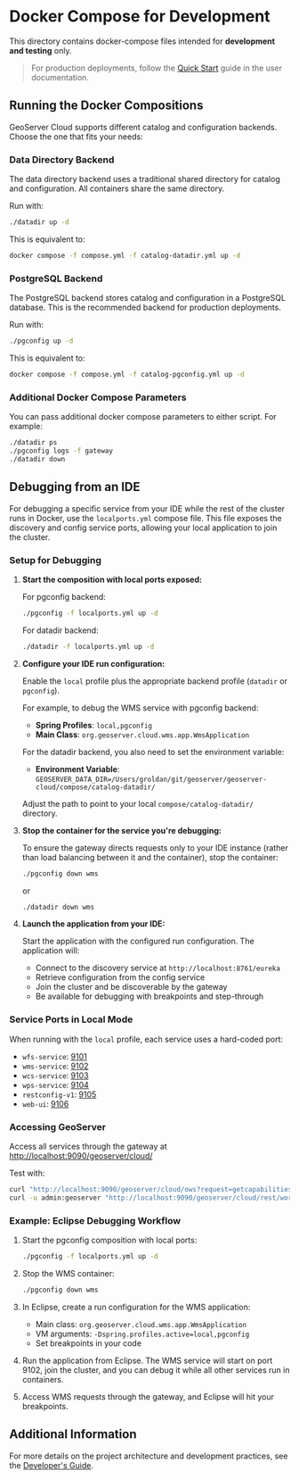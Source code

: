 # Docker Compose for Development

This directory contains docker-compose files intended for **development and testing** only.

> For production deployments, follow the [Quick Start](https://geoserver.org/geoserver-cloud/#quick-start) guide in the user documentation.

## Running the Docker Compositions

GeoServer Cloud supports different catalog and configuration backends. Choose the one that fits your needs:

### Data Directory Backend

The data directory backend uses a traditional shared directory for catalog and configuration. All containers share the same directory.

Run with:

```bash
./datadir up -d
```

This is equivalent to:

```bash
docker compose -f compose.yml -f catalog-datadir.yml up -d
```

### PostgreSQL Backend

The PostgreSQL backend stores catalog and configuration in a PostgreSQL database. This is the recommended backend for production deployments.

Run with:

```bash
./pgconfig up -d
```

This is equivalent to:

```bash
docker compose -f compose.yml -f catalog-pgconfig.yml up -d
```

### Additional Docker Compose Parameters

You can pass additional docker compose parameters to either script. For example:

```bash
./datadir ps
./pgconfig logs -f gateway
./datadir down
```

## Debugging from an IDE

For debugging a specific service from your IDE while the rest of the cluster runs in Docker, use the `localports.yml` compose file. This file exposes the discovery and config service ports, allowing your local application to join the cluster.

### Setup for Debugging

1. **Start the composition with local ports exposed:**

   For pgconfig backend:
   ```bash
   ./pgconfig -f localports.yml up -d
   ```

   For datadir backend:
   ```bash
   ./datadir -f localports.yml up -d
   ```

2. **Configure your IDE run configuration:**

   Enable the `local` profile plus the appropriate backend profile (`datadir` or `pgconfig`).

   For example, to debug the WMS service with pgconfig backend:
   - **Spring Profiles**: `local,pgconfig`
   - **Main Class**: `org.geoserver.cloud.wms.app.WmsApplication`

   For the datadir backend, you also need to set the environment variable:
   - **Environment Variable**: `GEOSERVER_DATA_DIR=/Users/groldan/git/geoserver/geoserver-cloud/compose/catalog-datadir/`

   Adjust the path to point to your local `compose/catalog-datadir/` directory.

3. **Stop the container for the service you're debugging:**

   To ensure the gateway directs requests only to your IDE instance (rather than load balancing between it and the container), stop the container:

   ```bash
   ./pgconfig down wms
   ```

   or

   ```bash
   ./datadir down wms
   ```

4. **Launch the application from your IDE:**

   Start the application with the configured run configuration. The application will:
   - Connect to the discovery service at `http://localhost:8761/eureka`
   - Retrieve configuration from the config service
   - Join the cluster and be discoverable by the gateway
   - Be available for debugging with breakpoints and step-through

### Service Ports in Local Mode

When running with the `local` profile, each service uses a hard-coded port:

* `wfs-service`: [9101](http://localhost:9101)
* `wms-service`: [9102](http://localhost:9102)
* `wcs-service`: [9103](http://localhost:9103)
* `wps-service`: [9104](http://localhost:9104)
* `restconfig-v1`: [9105](http://localhost:9105)
* `web-ui`: [9106](http://localhost:9106)

### Accessing GeoServer

Access all services through the gateway at [http://localhost:9090/geoserver/cloud/](http://localhost:9090/geoserver/cloud/)

Test with:

```bash
curl "http://localhost:9090/geoserver/cloud/ows?request=getcapabilities&service={WMS,WFS,WCS}"
curl -u admin:geoserver "http://localhost:9090/geoserver/cloud/rest/workspaces.json"
```

### Example: Eclipse Debugging Workflow

1. Start the pgconfig composition with local ports:
   ```bash
   ./pgconfig -f localports.yml up -d
   ```

2. Stop the WMS container:
   ```bash
   ./pgconfig down wms
   ```

3. In Eclipse, create a run configuration for the WMS application:
   - Main class: `org.geoserver.cloud.wms.app.WmsApplication`
   - VM arguments: `-Dspring.profiles.active=local,pgconfig`
   - Set breakpoints in your code

4. Run the application from Eclipse. The WMS service will start on port 9102, join the cluster, and you can debug it while all other services run in containers.

5. Access WMS requests through the gateway, and Eclipse will hit your breakpoints.

## Additional Information

For more details on the project architecture and development practices, see the [Developer's Guide](../docs/develop/index.md).

